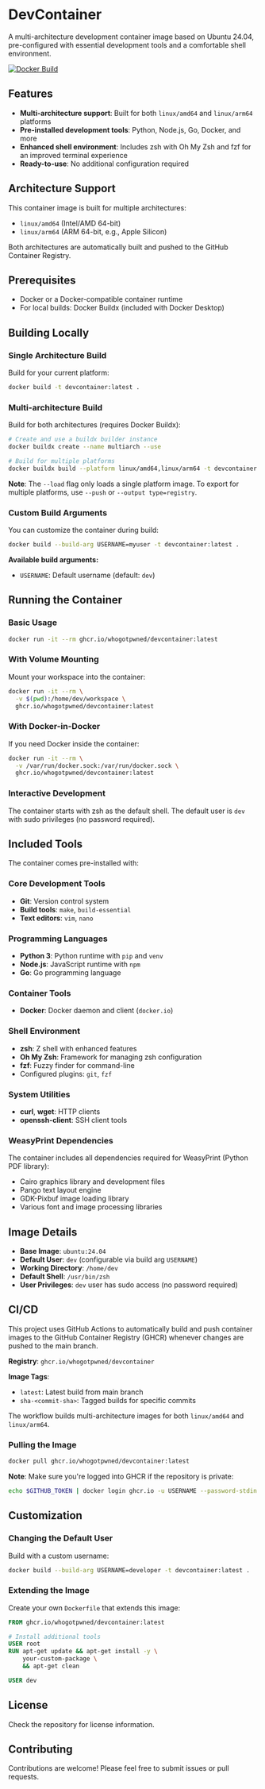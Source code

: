 # DevContainer

A multi-architecture development container image based on Ubuntu 24.04, pre-configured with essential development tools and a comfortable shell environment.

[![Docker Build](https://github.com/whogotpwned/DevContainer/actions/workflows/docker-build.yml/badge.svg)](https://github.com/whogotpwned/DevContainer/actions/workflows/docker-build.yml)

## Features

- **Multi-architecture support**: Built for both `linux/amd64` and `linux/arm64` platforms
- **Pre-installed development tools**: Python, Node.js, Go, Docker, and more
- **Enhanced shell environment**: Includes zsh with Oh My Zsh and fzf for an improved terminal experience
- **Ready-to-use**: No additional configuration required

## Architecture Support

This container image is built for multiple architectures:
- `linux/amd64` (Intel/AMD 64-bit)
- `linux/arm64` (ARM 64-bit, e.g., Apple Silicon)

Both architectures are automatically built and pushed to the GitHub Container Registry.

## Prerequisites

- Docker or a Docker-compatible container runtime
- For local builds: Docker Buildx (included with Docker Desktop)

## Building Locally

### Single Architecture Build

Build for your current platform:

```bash
docker build -t devcontainer:latest .
```

### Multi-architecture Build

Build for both architectures (requires Docker Buildx):

```bash
# Create and use a buildx builder instance
docker buildx create --name multiarch --use

# Build for multiple platforms
docker buildx build --platform linux/amd64,linux/arm64 -t devcontainer:latest --load .
```

**Note**: The `--load` flag only loads a single platform image. To export for multiple platforms, use `--push` or `--output type=registry`.

### Custom Build Arguments

You can customize the container during build:

```bash
docker build --build-arg USERNAME=myuser -t devcontainer:latest .
```

**Available build arguments:**
- `USERNAME`: Default username (default: `dev`)

## Running the Container

### Basic Usage

```bash
docker run -it --rm ghcr.io/whogotpwned/devcontainer:latest
```

### With Volume Mounting

Mount your workspace into the container:

```bash
docker run -it --rm \
  -v $(pwd):/home/dev/workspace \
  ghcr.io/whogotpwned/devcontainer:latest
```

### With Docker-in-Docker

If you need Docker inside the container:

```bash
docker run -it --rm \
  -v /var/run/docker.sock:/var/run/docker.sock \
  ghcr.io/whogotpwned/devcontainer:latest
```

### Interactive Development

The container starts with zsh as the default shell. The default user is `dev` with sudo privileges (no password required).

## Included Tools

The container comes pre-installed with:

### Core Development Tools
- **Git**: Version control system
- **Build tools**: `make`, `build-essential`
- **Text editors**: `vim`, `nano`

### Programming Languages
- **Python 3**: Python runtime with `pip` and `venv`
- **Node.js**: JavaScript runtime with `npm`
- **Go**: Go programming language

### Container Tools
- **Docker**: Docker daemon and client (`docker.io`)

### Shell Environment
- **zsh**: Z shell with enhanced features
- **Oh My Zsh**: Framework for managing zsh configuration
- **fzf**: Fuzzy finder for command-line
- Configured plugins: `git`, `fzf`

### System Utilities
- **curl**, **wget**: HTTP clients
- **openssh-client**: SSH client tools

### WeasyPrint Dependencies
The container includes all dependencies required for WeasyPrint (Python PDF library):
- Cairo graphics library and development files
- Pango text layout engine
- GDK-Pixbuf image loading library
- Various font and image processing libraries

## Image Details

- **Base Image**: `ubuntu:24.04`
- **Default User**: `dev` (configurable via build arg `USERNAME`)
- **Working Directory**: `/home/dev`
- **Default Shell**: `/usr/bin/zsh`
- **User Privileges**: `dev` user has sudo access (no password required)

## CI/CD

This project uses GitHub Actions to automatically build and push container images to the GitHub Container Registry (GHCR) whenever changes are pushed to the main branch.

**Registry**: `ghcr.io/whogotpwned/devcontainer`

**Image Tags**:
- `latest`: Latest build from main branch
- `sha-<commit-sha>`: Tagged builds for specific commits

The workflow builds multi-architecture images for both `linux/amd64` and `linux/arm64`.

### Pulling the Image

```bash
docker pull ghcr.io/whogotpwned/devcontainer:latest
```

**Note**: Make sure you're logged into GHCR if the repository is private:
```bash
echo $GITHUB_TOKEN | docker login ghcr.io -u USERNAME --password-stdin
```

## Customization

### Changing the Default User

Build with a custom username:

```bash
docker build --build-arg USERNAME=developer -t devcontainer:latest .
```

### Extending the Image

Create your own `Dockerfile` that extends this image:

```dockerfile
FROM ghcr.io/whogotpwned/devcontainer:latest

# Install additional tools
USER root
RUN apt-get update && apt-get install -y \
    your-custom-package \
    && apt-get clean

USER dev
```

## License

Check the repository for license information.

## Contributing

Contributions are welcome! Please feel free to submit issues or pull requests.

